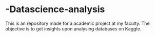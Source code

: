 # -Datascience-analysis
This is an repository made for a academic project at my faculty. The objective is to get insights upon analysing databases on Kaggle.
